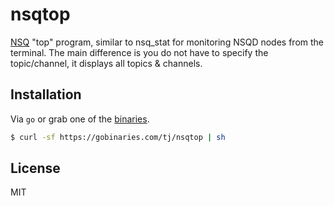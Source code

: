 
# nsqtop

 [NSQ](http://nsq.io/) "top" program, similar to nsq_stat for monitoring NSQD nodes from the terminal. The main difference is you do not have to specify the topic/channel, it displays all topics & channels.

## Installation

 Via `go` or grab one of the [binaries](https://github.com/tj/nsqtop/releases).

```sh
$ curl -sf https://gobinaries.com/tj/nsqtop | sh
```

## License

 MIT

